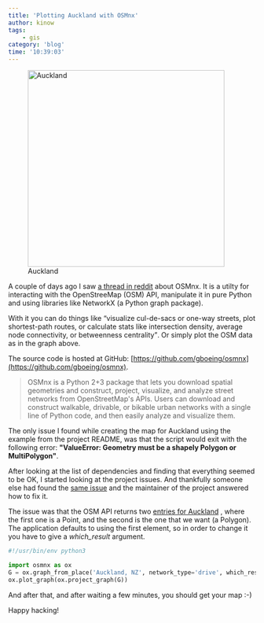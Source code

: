 ```yaml
---
title: 'Plotting Auckland with OSMnx'
author: kinow
tags:
    - gis
category: 'blog'
time: '10:39:03'
---
```


<div class='row'>
<div class="ui fluid container">
<figure>
<a  href="{{assets.figure_1}}" rel="prettyPhoto" class="thumbnail" title="Auckland">
<img style="height: 400px;" class="ui image" src="{{assets.figure_1}}" alt="Auckland" />
</a>
<figcaption>Auckland</figcaption>
</figure>
</div>
</div>

A couple of days ago I saw [a thread in reddit](https://www.reddit.com/r/gis/comments/5lnjxs/creating_squaremile_figureground_diagrams_of/)
about OSMnx. It is a utilty for interacting with the OpenStreeMap (OSM)
API, manipulate it in pure Python and using libraries like NetworkX (a Python graph package).

With it you can do things like <q>visualize cul-de-sacs or one-way streets, plot shortest-path routes, or calculate stats like intersection density, average node connectivity, or betweenness centrality</q>. Or simply
plot the OSM data as in the graph above.

The source code is hosted at GitHub: [https://github.com/gboeing/osmnx](https://github.com/gboeing/osmnx).

<blockquote cite="https://github.com/gboeing/osmnx">OSMnx is a Python 2+3 package that lets you download spatial geometries and construct, project, visualize, and analyze street networks from OpenStreetMap's APIs. Users can download and construct walkable, drivable, or bikable urban networks with a single line of Python code, and then easily analyze and visualize them.</blockquote>

The only issue I found while creating the map for Auckland using the example from the project
README, was that the script would exit with the following error: **"ValueError: Geometry must be a shapely Polygon or MultiPolygon"**.

After looking at the list of dependencies and finding that everything seemed to be OK,
I started looking at the project issues. And thankfully someone else had found the
[same issue](https://github.com/gboeing/osmnx/issues/16)
and the maintainer of the project answered how to fix it.

The issue was that the OSM API returns two [entries for Auckland](https://nominatim.openstreetmap.org/search?format=json&limit=10&dedupe=0&polygon_geojson=1&q=Auckland,%20New%20Zealand)
, where the first one is a Point, and the
second is the one that we want (a Polygon). The application defaults to using the first element,
so in order to change it you have to give a *which_result* argument.

```python
#!/usr/bin/env python3

import osmnx as ox
G = ox.graph_from_place('Auckland, NZ', network_type='drive', which_result=2)
ox.plot_graph(ox.project_graph(G))
```

And after that, and after waiting a few minutes, you should get your map :-)

Happy hacking!